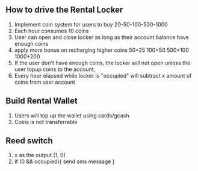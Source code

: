 ## How to drive the Rental Locker
1. Implement coin system for users to buy 20-50-100-500-1000
2. Each hour consumes 10 coins
3. User can open and close locker as long as their account balance have enough coins
4. apply more bonus on recharging higher coins 50+25 100+50 500+100 1000+200
5. If the user don't have enough coins, the locker will not open unless the user topup coins to the account,
6. Every hour elapsed while locker is "occupied" will subtract x amount of coins from user account

## Build Rental Wallet
1. Users will top up the wallet using cards/gcash
2. Coins is not transferrable

## Reed switch
1. x as the output (1, 0)
2. if (0 && occupied){
    send sms message
}
